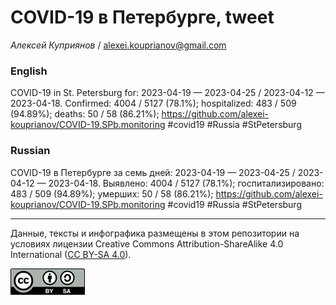 COVID-19 в Петербурге, tweet
============================

*Алексей Куприянов* /
<a href="mailto:alexei.kouprianov@gmail.com" class="email">alexei.kouprianov@gmail.com</a>

### English

COVID-19 in St. Petersburg for: 2023-04-19 — 2023-04-25 / 2023-04-12 —
2023-04-18. Сonfirmed: 4004 / 5127 (78.1%); hospitalized: 483 / 509
(94.89%); deaths: 50 / 58 (86.21%);
<a href="https://github.com/alexei-kouprianov/COVID-19.SPb.monitoring" class="uri">https://github.com/alexei-kouprianov/COVID-19.SPb.monitoring</a>
\#covid19 \#Russia \#StPetersburg

### Russian

COVID-19 в Петербурге за семь дней: 2023-04-19 — 2023-04-25 / 2023-04-12
— 2023-04-18. Выявлено: 4004 / 5127 (78.1%); госпитализировано: 483 /
509 (94.89%); умерших: 50 / 58 (86.21%);
<a href="https://github.com/alexei-kouprianov/COVID-19.SPb.monitoring" class="uri">https://github.com/alexei-kouprianov/COVID-19.SPb.monitoring</a>
\#covid19 \#Russia \#StPetersburg

------------------------------------------------------------------------

Данные, тексты и инфографика размещены в этом репозитории на условиях
лицензии Creative Commons Attribution-ShareAlike 4.0 International ([CC
BY-SA 4.0](https://creativecommons.org/licenses/by-sa/4.0/)).

![](../misc/CC-BY-SA-icon.png "CC-BY-SA")
